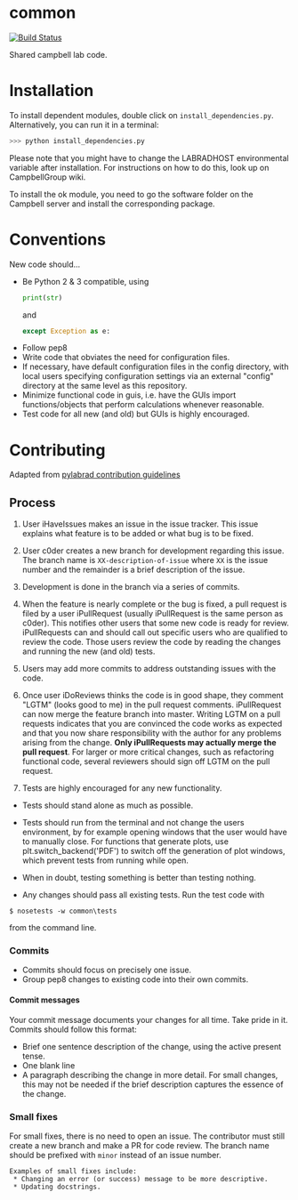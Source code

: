 common
======

[![Build Status](https://travis-ci.org/CampbellGroup/common.svg?branch=166_include_travis)](https://travis-ci.org/CampbellGroup/common)



Shared campbell lab code.

# Installation
To install dependent modules, double click on ```install_dependencies.py```. Alternatively, you can run it in a terminal:

```bash
>>> python install_dependencies.py
```

Please note that you might have to change the LABRADHOST environmental variable after installation. For instructions on how to do this, look up on CampbellGroup wiki.

To install the ok module, you need to go the software folder on the Campbell server and install the corresponding package.

# Conventions
New code should...  
* Be Python 2 & 3 compatible, using
   ```python
   print(str)
   ````
   and
   ```python
   except Exception as e:
   ```
* Follow pep8  
* Write code that obviates the need for configuration files.
* If necessary, have default configuration files in the config directory, with local users specifying configuration settings via an external "config" directory at the  same level as this repository.    
* Minimize functional code in guis, i.e. have the GUIs import   functions/objects that perform calculations whenever reasonable.  
* Test code for all new (and old) but GUIs is highly encouraged.    


# Contributing
Adapted from [pylabrad contribution guidelines](https://github.com/labrad/labrad/blob/master/contributing.md)

## Process

1. User iHaveIssues makes an issue in the issue tracker.  This issue explains what feature is to be added or what bug is to be fixed.

2. User c0der creates a new branch for development regarding this issue. The branch name is `XX-description-of-issue` where `XX` is the issue number and the remainder is a brief description of the issue.

3. Development is done in the branch via a series of commits.

4. When the feature is nearly complete or the bug is fixed, a pull request is filed by a user iPullRequest (usually iPullRequest is the same person as c0der).  This notifies other users that some new code is ready for review. iPullRequests can and should call out specific users who are qualified to review the code. Those users review the code by reading the changes and running the new (and old) tests.

5. Users may add more commits to address outstanding issues with the code.

6. Once user iDoReviews thinks the code is in good shape, they comment "LGTM" (looks good to me) in the pull request comments. iPullRequest can now merge the feature branch into master. Writing LGTM on a pull requests indicates that you are convinced the code works as expected and that you now share responsibility with the author for any problems arising from the change. **Only iPullRequests may actually merge the pull request**.  For larger or more critical changes, such as refactoring functional code, several reviewers should sign off LGTM on the pull request.

7. Tests are highly encouraged for any new functionality.  
* Tests should stand alone as much as possible.  
* Tests should run from the terminal and not change the users environment, by for example opening windows that the user would have to manually close. For functions that generate plots, use plt.switch_backend('PDF') to switch off the generation of plot windows, which prevent tests from running while open.  
* When in doubt, testing something is better than testing nothing.  

* Any changes should pass all existing tests. Run the test code with    
```
$ nosetests -w common\tests
```  
from the command line.

### Commits

* Commits should focus on precisely one issue.  
* Group pep8 changes to existing code into their own commits.  

#### Commit messages

Your commit message documents your changes for all time. Take pride in it. Commits should follow this format:

* Brief one sentence description of the change, using the active present tense.
* One blank line
* A paragraph describing the change in more detail. For small changes, this may not be needed if the brief description captures the essence of the change.


### Small fixes

For small fixes, there is no need to open an issue. The contributor must still create a new branch and make a PR for code review. The branch name should be prefixed with `minor` instead of an issue number.

    Examples of small fixes include:
     * Changing an error (or success) message to be more descriptive.
     * Updating docstrings.
